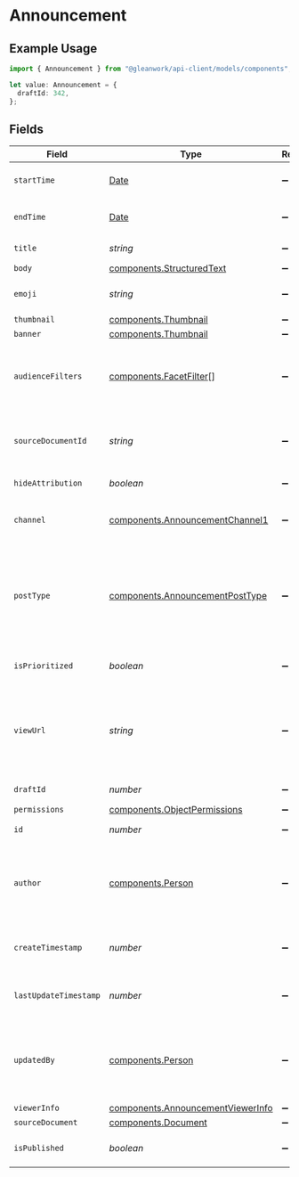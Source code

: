# Announcement

## Example Usage

```typescript
import { Announcement } from "@gleanwork/api-client/models/components";

let value: Announcement = {
  draftId: 342,
};
```

## Fields

| Field                                                                                                                                                                                                 | Type                                                                                                                                                                                                  | Required                                                                                                                                                                                              | Description                                                                                                                                                                                           | Example                                                                                                                                                                                               |
| ----------------------------------------------------------------------------------------------------------------------------------------------------------------------------------------------------- | ----------------------------------------------------------------------------------------------------------------------------------------------------------------------------------------------------- | ----------------------------------------------------------------------------------------------------------------------------------------------------------------------------------------------------- | ----------------------------------------------------------------------------------------------------------------------------------------------------------------------------------------------------- | ----------------------------------------------------------------------------------------------------------------------------------------------------------------------------------------------------- |
| `startTime`                                                                                                                                                                                           | [Date](https://developer.mozilla.org/en-US/docs/Web/JavaScript/Reference/Global_Objects/Date)                                                                                                         | :heavy_minus_sign:                                                                                                                                                                                    | The date and time at which the announcement becomes active.                                                                                                                                           |                                                                                                                                                                                                       |
| `endTime`                                                                                                                                                                                             | [Date](https://developer.mozilla.org/en-US/docs/Web/JavaScript/Reference/Global_Objects/Date)                                                                                                         | :heavy_minus_sign:                                                                                                                                                                                    | The date and time at which the announcement expires.                                                                                                                                                  |                                                                                                                                                                                                       |
| `title`                                                                                                                                                                                               | *string*                                                                                                                                                                                              | :heavy_minus_sign:                                                                                                                                                                                    | The headline of the announcement.                                                                                                                                                                     |                                                                                                                                                                                                       |
| `body`                                                                                                                                                                                                | [components.StructuredText](../../models/components/structuredtext.md)                                                                                                                                | :heavy_minus_sign:                                                                                                                                                                                    | N/A                                                                                                                                                                                                   |                                                                                                                                                                                                       |
| `emoji`                                                                                                                                                                                               | *string*                                                                                                                                                                                              | :heavy_minus_sign:                                                                                                                                                                                    | An emoji used to indicate the nature of the announcement.                                                                                                                                             |                                                                                                                                                                                                       |
| `thumbnail`                                                                                                                                                                                           | [components.Thumbnail](../../models/components/thumbnail.md)                                                                                                                                          | :heavy_minus_sign:                                                                                                                                                                                    | N/A                                                                                                                                                                                                   |                                                                                                                                                                                                       |
| `banner`                                                                                                                                                                                              | [components.Thumbnail](../../models/components/thumbnail.md)                                                                                                                                          | :heavy_minus_sign:                                                                                                                                                                                    | N/A                                                                                                                                                                                                   |                                                                                                                                                                                                       |
| `audienceFilters`                                                                                                                                                                                     | [components.FacetFilter](../../models/components/facetfilter.md)[]                                                                                                                                    | :heavy_minus_sign:                                                                                                                                                                                    | Filters which restrict who should see the announcement. Values are taken from the corresponding filters in people search.                                                                             |                                                                                                                                                                                                       |
| `sourceDocumentId`                                                                                                                                                                                    | *string*                                                                                                                                                                                              | :heavy_minus_sign:                                                                                                                                                                                    | The Glean Document ID of the source document this Announcement was created from (e.g. Slack thread).                                                                                                  |                                                                                                                                                                                                       |
| `hideAttribution`                                                                                                                                                                                     | *boolean*                                                                                                                                                                                             | :heavy_minus_sign:                                                                                                                                                                                    | Whether or not to hide an author attribution.                                                                                                                                                         |                                                                                                                                                                                                       |
| `channel`                                                                                                                                                                                             | [components.AnnouncementChannel1](../../models/components/announcementchannel1.md)                                                                                                                    | :heavy_minus_sign:                                                                                                                                                                                    | This determines whether this is a Social Feed post or a regular announcement.                                                                                                                         |                                                                                                                                                                                                       |
| `postType`                                                                                                                                                                                            | [components.AnnouncementPostType](../../models/components/announcementposttype.md)                                                                                                                    | :heavy_minus_sign:                                                                                                                                                                                    | This determines whether this is an external-link post or a regular announcement post. TEXT - Regular announcement that can contain rich text. LINK - Announcement that is linked to an external site. |                                                                                                                                                                                                       |
| `isPrioritized`                                                                                                                                                                                       | *boolean*                                                                                                                                                                                             | :heavy_minus_sign:                                                                                                                                                                                    | Used by the Social Feed to pin posts to the front of the feed.                                                                                                                                        |                                                                                                                                                                                                       |
| `viewUrl`                                                                                                                                                                                             | *string*                                                                                                                                                                                              | :heavy_minus_sign:                                                                                                                                                                                    | URL for viewing the announcement. It will be set to document URL for announcements from other datasources e.g. simpplr. Can only be written when channel="SOCIAL_FEED".                               |                                                                                                                                                                                                       |
| `draftId`                                                                                                                                                                                             | *number*                                                                                                                                                                                              | :heavy_minus_sign:                                                                                                                                                                                    | The opaque id of the associated draft.                                                                                                                                                                |                                                                                                                                                                                                       |
| `permissions`                                                                                                                                                                                         | [components.ObjectPermissions](../../models/components/objectpermissions.md)                                                                                                                          | :heavy_minus_sign:                                                                                                                                                                                    | N/A                                                                                                                                                                                                   |                                                                                                                                                                                                       |
| `id`                                                                                                                                                                                                  | *number*                                                                                                                                                                                              | :heavy_minus_sign:                                                                                                                                                                                    | The opaque id of the announcement.                                                                                                                                                                    |                                                                                                                                                                                                       |
| `author`                                                                                                                                                                                              | [components.Person](../../models/components/person.md)                                                                                                                                                | :heavy_minus_sign:                                                                                                                                                                                    | N/A                                                                                                                                                                                                   | {<br/>"name": "George Clooney",<br/>"obfuscatedId": "abc123"<br/>}                                                                                                                                    |
| `createTimestamp`                                                                                                                                                                                     | *number*                                                                                                                                                                                              | :heavy_minus_sign:                                                                                                                                                                                    | Server Unix timestamp of the creation time (in seconds since epoch UTC).                                                                                                                              |                                                                                                                                                                                                       |
| `lastUpdateTimestamp`                                                                                                                                                                                 | *number*                                                                                                                                                                                              | :heavy_minus_sign:                                                                                                                                                                                    | Server Unix timestamp of the last update time (in seconds since epoch UTC).                                                                                                                           |                                                                                                                                                                                                       |
| `updatedBy`                                                                                                                                                                                           | [components.Person](../../models/components/person.md)                                                                                                                                                | :heavy_minus_sign:                                                                                                                                                                                    | N/A                                                                                                                                                                                                   | {<br/>"name": "George Clooney",<br/>"obfuscatedId": "abc123"<br/>}                                                                                                                                    |
| `viewerInfo`                                                                                                                                                                                          | [components.AnnouncementViewerInfo](../../models/components/announcementviewerinfo.md)                                                                                                                | :heavy_minus_sign:                                                                                                                                                                                    | N/A                                                                                                                                                                                                   |                                                                                                                                                                                                       |
| `sourceDocument`                                                                                                                                                                                      | [components.Document](../../models/components/document.md)                                                                                                                                            | :heavy_minus_sign:                                                                                                                                                                                    | N/A                                                                                                                                                                                                   |                                                                                                                                                                                                       |
| `isPublished`                                                                                                                                                                                         | *boolean*                                                                                                                                                                                             | :heavy_minus_sign:                                                                                                                                                                                    | Whether or not the announcement is published.                                                                                                                                                         |                                                                                                                                                                                                       |